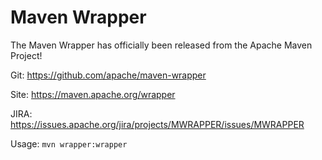 # Maven Wrapper 

The Maven Wrapper has officially been released from the Apache Maven Project! 

Git: https://github.com/apache/maven-wrapper

Site: https://maven.apache.org/wrapper

JIRA: https://issues.apache.org/jira/projects/MWRAPPER/issues/MWRAPPER

Usage: `mvn wrapper:wrapper`

